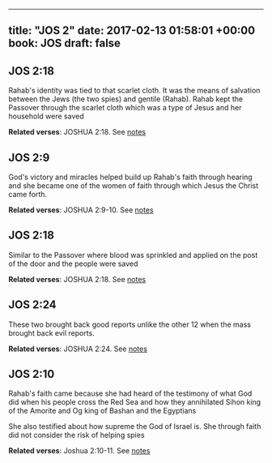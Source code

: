 
---
title: "JOS 2"
date: 2017-02-13 01:58:01 +00:00
book: JOS
draft: false
---

## JOS 2:18

Rahab's identity was tied to that scarlet cloth. It was the means of salvation between the Jews (the two spies) and gentile (Rahab). Rahab kept the Passover through the scarlet cloth which was a type of Jesus and her household were saved

**Related verses**: JOSHUA 2:18. See [notes](https://my.bible.com/notes/2569389375100805445)


## JOS 2:9

God's victory and miracles helped build up Rahab's faith through hearing and she became one of the women of faith through which Jesus the Christ came forth.

**Related verses**: JOSHUA 2:9-10. See [notes](https://my.bible.com/notes/2569383901030768919)


## JOS 2:18

Similar to the Passover where blood was sprinkled and applied on the post of the door and the people were saved

**Related verses**: JOSHUA 2:18. See [notes](https://my.bible.com/notes/2568963871222784623)


## JOS 2:24

These two brought back good reports unlike the other 12 when the mass brought back evil reports.

**Related verses**: JOSHUA 2:24. See [notes](https://my.bible.com/notes/2568963130391257706)


## JOS 2:10

Rahab's faith came because she had heard of the testimony of what God did when his people cross the Red Sea and how they annihilated Sihon king of the Amorite and Og king of Bashan and the Egyptians 

She also testified about how supreme the God of Israel is. She through faith did not consider the risk of helping spies

**Related verses**: Joshua 2:10-11. See [notes](https://my.bible.com/notes/2480369891686474116)

